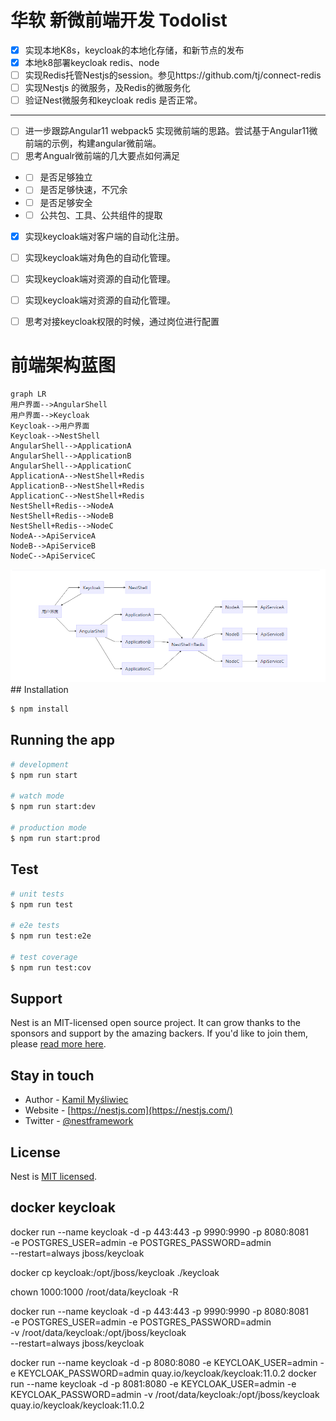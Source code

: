 

# 华软 新微前端开发 Todolist
- [x] 实现本地K8s，keycloak的本地化存储，和新节点的发布
- [x] 本地k8部署keycloak redis、node
- [ ] 实现Redis托管Nestjs的session。参见https://github.com/tj/connect-redis
- [ ] 实现Nestjs 的微服务，及Redis的微服务化
- [ ] 验证Nest微服务和keycloak redis 是否正常。
---
- [ ] 进一步跟踪Angular11 webpack5 实现微前端的思路。尝试基于Angular11微前端的示例，构建angular微前端。
- [ ] 思考Angualr微前端的几大要点如何满足
- - [ ] 是否足够独立
- - [ ] 是否足够快速，不冗余
- - [ ] 是否足够安全
- - [ ] 公共包、工具、公共组件的提取
- [x] 实现keycloak端对客户端的自动化注册。
- [ ] 实现keycloak端对角色的自动化管理。
- [ ] 实现keycloak端对资源的自动化管理。
- [ ] 实现keycloak端对资源的自动化管理。
- [ ] 思考对接keycloak权限的时候，通过岗位进行配置



# 前端架构蓝图

```
graph LR
用户界面-->AngularShell
用户界面-->Keycloak
Keycloak-->用户界面
Keycloak-->NestShell
AngularShell-->ApplicationA
AngularShell-->ApplicationB
AngularShell-->ApplicationC
ApplicationA-->NestShell+Redis
ApplicationB-->NestShell+Redis
ApplicationC-->NestShell+Redis
NestShell+Redis-->NodeA
NestShell+Redis-->NodeB
NestShell+Redis-->NodeC
NodeA-->ApiServiceA
NodeB-->ApiServiceB
NodeC-->ApiServiceC
```
<img src="./docs/前端架构图.png">
## Installation

```bash
$ npm install
```

## Running the app

```bash
# development
$ npm run start

# watch mode
$ npm run start:dev

# production mode
$ npm run start:prod
```

## Test

```bash
# unit tests
$ npm run test

# e2e tests
$ npm run test:e2e

# test coverage
$ npm run test:cov
```

## Support

Nest is an MIT-licensed open source project. It can grow thanks to the sponsors and support by the amazing backers. If you'd like to join them, please [read more here](https://docs.nestjs.com/support).

## Stay in touch

- Author - [Kamil Myśliwiec](https://kamilmysliwiec.com)
- Website - [https://nestjs.com](https://nestjs.com/)
- Twitter - [@nestframework](https://twitter.com/nestframework)

## License

  Nest is [MIT licensed](LICENSE).


## docker keycloak
docker run --name keycloak -d -p 443:443 -p 9990:9990 -p 8080:8081 \
-e POSTGRES_USER=admin -e POSTGRES_PASSWORD=admin \
--restart=always jboss/keycloak

docker cp keycloak:/opt/jboss/keycloak ./keycloak

chown 1000:1000 /root/data/keycloak -R

docker run --name keycloak -d -p 443:443 -p 9990:9990 -p 8080:8081 \
-e POSTGRES_USER=admin -e POSTGRES_PASSWORD=admin \
-v /root/data/keycloak:/opt/jboss/keycloak \
--restart=always jboss/keycloak

docker run --name keycloak -d -p 8080:8080 -e KEYCLOAK_USER=admin -e KEYCLOAK_PASSWORD=admin quay.io/keycloak/keycloak:11.0.2
docker run --name keycloak -d -p 8081:8080 -e KEYCLOAK_USER=admin -e KEYCLOAK_PASSWORD=admin -v /root/data/keycloak:/opt/jboss/keycloak quay.io/keycloak/keycloak:11.0.2